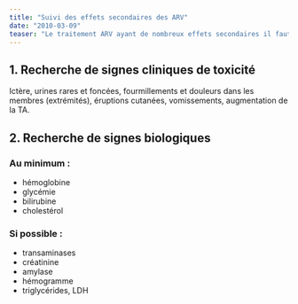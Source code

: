 ```yaml
---
title: "Suivi des effets secondaires des ARV"
date: "2010-03-09"
teaser: "Le traitement ARV ayant de nombreux effets secondaires il faut surveiller un certain nombre d'organes pouvant être lésés par les ARV avec un examen tous les mois au début, tous les 3 mois ensuite."
---
```


## 1. Recherche de signes cliniques de toxicité

Ictère, urines rares et foncées, fourmillements et douleurs dans les membres (extrémités), éruptions cutanées, vomissements, augmentation de la TA.

## 2. Recherche de signes biologiques

### Au minimum :

*   hémoglobine
*   glycémie
*   bilirubine
*   cholestérol

### Si possible :

*   transaminases
*   créatinine
*   amylase
*   hémogramme
*   triglycérides, LDH